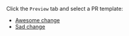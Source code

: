 Click the `Preview` tab and select a PR template:

- [Awesome change](?expand=1&template=awesome_template.md)
- [Sad change](?expand=1&template=sad_template.md)